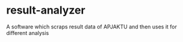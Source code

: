 # result-analyzer
A software which scraps result data of APJAKTU and then uses it for different analysis
